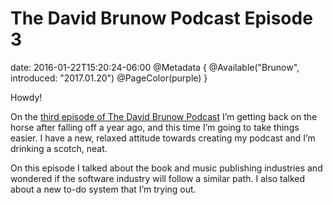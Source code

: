 # The David Brunow Podcast Episode 3
date: 2016-01-22T15:20:24-06:00
@Metadata {
  @Available("Brunow", introduced: "2017.01.20")
  @PageColor(purple)
}

Howdy!

On the [third episode of The David Brunow Podcast](https://brunow.org/podcast/) I’m getting back on the horse after falling off a year ago, and this time I’m going to take things easier. I have a new, relaxed attitude towards creating my podcast and I’m drinking a scotch, neat.

On this episode I talked about the book and music publishing industries and wondered if the software industry will follow a similar path. I also talked about a new to-do system that I’m trying out.

